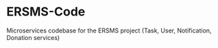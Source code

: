 # ERSMS-Code
Microservices codebase for the ERSMS project (Task, User, Notification, Donation services)
